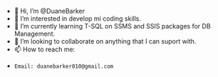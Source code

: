 - 👋 Hi, I’m @DuaneBarker
- 👀 I’m interested in develop mi coding skills. 
- 🌱 I’m currently learning T-SQL on SSMS and SSIS packages for DB Management.
- 💞️ I’m looking to collaborate on anything that I can suport with.
- 📫 How to reach me:
-     Email: duanebarker010@gmail.com

<!---
DuaneBarker/DuaneBarker is a ✨ special ✨ repository because its `README.md` (this file) appears on your GitHub profile.
You can click the Preview link to take a look at your changes.
--->
